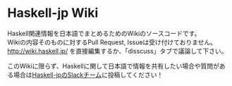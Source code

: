 # Haskell-jp Wiki

Haskell関連情報を日本語でまとめるためのWikiのソースコードです。  
Wikiの内容そのものに対するPull Request, Issueは受け付けておりません。  
http://wiki.haskell.jp/ を直接編集するか、「disscuss」タブで議論して下さい。

このWikiに限らず、Haskellに関して日本語で情報を共有したい場合や質問がある場合は[Haskell-jpのSlackチーム](https://join.slack.com/t/haskell-jp/shared_invite/enQtNDY4Njc1MTA5MDQxLWY1ZDVhZjIzMGE1MDMzZDAyNGZmYTU5M2VlODg5NTNmY2QwNGU1NjJjMjYzN2VjZmRjMDNiNGU0NjI5NDdlMTc)に投稿してください！
